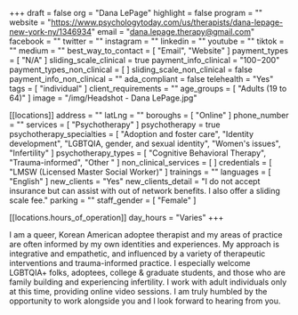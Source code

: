 +++
draft = false
org = "Dana LePage"
highlight = false
program = ""
website = "https://www.psychologytoday.com/us/therapists/dana-lepage-new-york-ny/1346934"
email = "dana.lepage.therapy@gmail.com"
facebook = ""
twitter = ""
instagram = ""
linkedin = ""
youtube = ""
tiktok = ""
medium = ""
best_way_to_contact = [ "Email", "Website" ]
payment_types = [ "N/A" ]
sliding_scale_clinical = true
payment_info_clinical = "$100-$200"
payment_types_non_clinical = [ ]
sliding_scale_non_clinical = false
payment_info_non_clinical = ""
ada_compliant = false
telehealth = "Yes"
tags = [ "individual" ]
client_requirements = ""
age_groups = [ "Adults (19 to 64)" ]
image = "/img/Headshot  - Dana LePage.jpg"

[[locations]]
address = ""
latLng = ""
boroughs = [ "Online" ]
phone_number = ""
services = [ "Psychotherapy" ]
psychotherapy = true
psychotherapy_specialties = [
  "Adoption and foster care",
  "Identity development",
  "LGBTQIA, gender, and sexual identity",
  "Women's issues",
  "Infertility"
]
psychotherapy_types = [ "Cognitive Behavioral Therapy", "Trauma-informed", "Other " ]
non_clinical_services = [ ]
credentials = [ "LMSW (Licensed Master Social Worker)" ]
trainings = ""
languages = [ "English" ]
new_clients = "Yes"
new_clients_detail = "I do not accept insurance but can assist with out of network benefits. I also offer a sliding scale fee."
parking = ""
staff_gender = [ "Female" ]

  [[locations.hours_of_operation]]
  day_hours = "Varies"
+++

I am a queer, Korean American adoptee therapist and my areas of practice are often informed by my own identities and experiences. My approach is integrative and empathetic, and influenced by a variety of therapeutic interventions and trauma-informed practice. I especially welcome LGBTQIA+ folks, adoptees, college & graduate students, and those who are family building and experiencing infertility. I work with adult individuals only at this time, providing online video sessions. I am truly humbled by the opportunity to work alongside you and I look forward to hearing from you.
